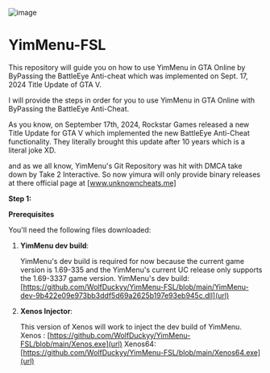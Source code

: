 ![image](https://github.com/user-attachments/assets/39d5187e-abe9-467f-81e9-ba12801654bd)
# YimMenu-FSL
  
This repository will guide you on how to use YimMenu in GTA Online by ByPassing the BattleEye Anti-cheat which was implemented on Sept. 17, 2024 Title Update of GTA V.

I will provide the steps in order for you to use YimMenu in GTA Online with ByPassing the BattleEye Anti-Cheat.



As you know, on September 17th, 2024, Rockstar Games released a new Title Update for GTA V which implemented the new BattleEye Anti-Cheat functionality. 
They literally brought this update after 10 years which is a literal joke XD.

and as we all know, YimMenu's Git Repository was hit with DMCA take down by Take 2 Interactive.
So now yimura will only provide binary releases at there official page at [www.unknowncheats.me]

**Step 1:**

**Prerequisites**

You'll need the following files downloaded:

1. **YimMenu dev build**:
   
   YimMenu's dev build is required for now because the current game version is 1.69-335
   and the YimMenu's current UC release only supports the 1.69-3337 game version.
   YimMenu's dev build: [https://github.com/WolfDuckyy/YimMenu-FSL/blob/main/YimMenu-dev-9b422e09e973bb3ddf5d69a2625b197e93eb945c.dll](url)

3. **Xenos Injector**:

   This version of Xenos will work to inject the dev build of YimMenu.
   Xenos : [https://github.com/WolfDuckyy/YimMenu-FSL/blob/main/Xenos.exe](url)
   Xenos64: [https://github.com/WolfDuckyy/YimMenu-FSL/blob/main/Xenos64.exe](url)
